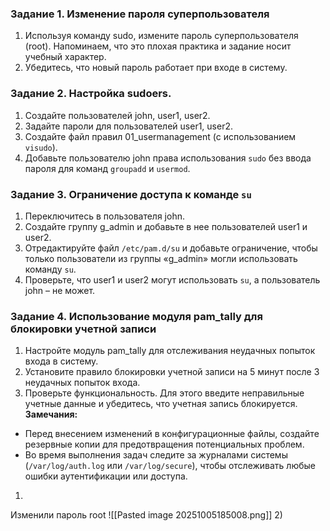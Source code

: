 ### Задание 1. Изменение пароля суперпользователя
1. Используя команду sudo, измените пароль суперпользователя (root). Напоминаем, что это плохая практика и задание носит учебный характер.
2. Убедитесь, что новый пароль работает при входе в систему.
### Задание 2. Настройка sudoers.
1. Создайте пользователей john, user1, user2.
2. Задайте пароли для пользователей user1, user2.
3. Создайте файл правил 01_usermanagement (с использованием `visudo`).
4. Добавьте пользователю john права использования `sudo` без ввода пароля для команд `groupadd` и `usermod`.
### Задание 3. Ограничение доступа к команде `su`
1. Переключитесь в пользователя john.
2. Создайте группу g_admin и добавьте в нее пользователей user1 и user2.
3. Отредактируйте файл `/etc/pam.d/su` и добавьте ограничение, чтобы только пользователи из группы «g_admin» могли использовать команду `su`.
4. Проверьте, что user1 и user2 могут использовать `su`, а пользователь john – не может.
### Задание 4. Использование модуля pam_tally для блокировки учетной записи
1. Настройте модуль pam_tally для отслеживания неудачных попыток входа в систему.
2. Установите правило блокировки учетной записи на 5 минут после 3 неудачных попыток входа.
3. Проверьте функциональность. Для этого введите неправильные учетные данные и убедитесь, что учетная запись блокируется.
**Замечания:**
- Перед внесением изменений в конфигурационные файлы, создайте резервные копии для предотвращения потенциальных проблем.
- Во время выполнения задач следите за журналами системы (`/var/log/auth.log` или `/var/log/secure`), чтобы отслеживать любые ошибки аутентификации или доступа.
1)
Изменили пароль root
![[Pasted image 20251005185008.png]]
2)
